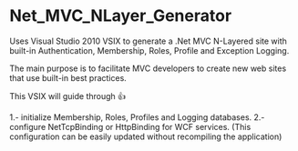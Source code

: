 Net_MVC_NLayer_Generator
========================

Uses Visual Studio 2010 VSIX to generate a .Net MVC N-Layered site with built-in Authentication, Membership, Roles, Profile and Exception Logging.

The main purpose is to facilitate MVC developers to create new web sites that use built-in best practices. 

This VSIX will guide through :+1: 

1.- initialize Membership, Roles, Profiles and Logging databases.
2.- configure NetTcpBinding or HttpBinding for WCF services. (This configuration can be easily updated without recompiling the application)



